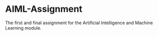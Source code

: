 # AIML-Assignment
The first and final assignment for the Artificial Intelligence and Machine Learning module.
